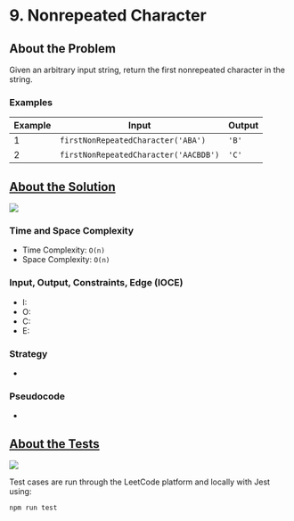 # 9. Nonrepeated Character

## About the Problem

Given an arbitrary input string, return the first nonrepeated character in
the string.

### Examples

| Example| Input | Output |
| --- | --- | --- |
| 1 | `firstNonRepeatedCharacter('ABA')` | `'B'` |
| 2 | `firstNonRepeatedCharacter('AACBDB')` | `'C'` |

## <a href='./nonrepeatedCharacter.js'>About the Solution</a>

<img src='https://img.shields.io/badge/JavaScript-F7DF1E.svg?style=for-the-badge&logo=JavaScript&logoColor=black' />

<!-- Add Time and Space Complexity -->
### Time and Space Complexity
  - Time Complexity: `O(n)`
  - Space Complexity: `O(n)`

<!-- Planning -->
### Input, Output, Constraints, Edge (IOCE)

  - I:
  - O:
  - C:
  - E:

### Strategy
-

### Pseudocode
-

## <a href='./nonrepeatedCharacter.test.js'>About the Tests</a>

<img src='https://img.shields.io/badge/Jest-C21325.svg?style=for-the-badge&logo=Jest&logoColor=white' />

Test cases are run through the LeetCode platform and locally with Jest using:
```
npm run test
```